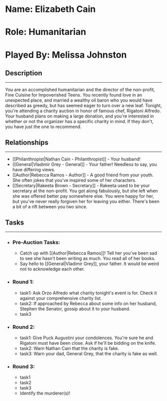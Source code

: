 # Name: Elizabeth Cain
# Role: Humanitarian
# Played By: Melissa Johnston

## Description
---
You are an accomplished humanitarian and the director of the non-profit, Fine Cuisine for Impoverished Teens. You recently found love in an unexpected place, and married a wealthy oil baron who you would have described as greedy, but has seemed eager to turn over a new leaf. Tonight, you're attending a charity auction in honor of famous chef, Rigatoni Alfredo. Your husband plans on making a large donation, and you're interested in whether or not the organizer has a specific charity in mind. If they don't, you have just the one to recommend.

## Relationships
---
- [[Philanthropist|Nathan Cain - Philanthropist]]  - Your husband!
- [[General|Vladimir Grey - General]]  - Your father! Needless to say, you have differing views.
- [[Author|Rebecca Ramos - Author]]  - A good friend from your youth. She often jokes that you've inspired some of her characters.
- [[Secretary|Rakeeta Brown - Secretary]]  - Rakeeta used to be your secretary at the non-profit. You got along fabulously, but she left when she was offered better pay somewhere else. You were happy for her, but you've never really forgiven her for leaving you either. There's been a bit of a rift between you two since.

## Tasks
___
- ### Pre-Auction Tasks: 
	- Catch up with [[Author|Rebecca Ramos]]! Tell her you've been sad to see she hasn't been writing as much. You read all of her books.
	- Say hello to [[General|Vladimir Grey]], your father. It would be weird not to acknowledge each other.
- ### Round 1:
	- task1: Ask Orzo Alfredo what charity tonight's event is for. Check it against your comprehensive charity list.
	- task2: If approached by Rebecca about some info on her husband, Stephen the Senator, gossip about it to your husband.
	- task3
- ### Round 2:
	- task1: Give Puck Augustini your condolences. You're sure he and Rigatoni must have been close. Ask if he'll be bidding on the knife.
	- task2: Warn Nathan Cain that the charity is fake.
	- task3: Warn your dad, General Grey, that the charity is fake as well.
- ### Round 3:
	- task1
	- task2
	- task3
	- Identify the murderer(s)!